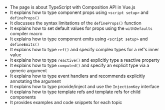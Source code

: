 - The page is about TypeScript with Composition API in Vue.js
- It explains how to type component props using `<script setup>` and `defineProps()`
- It discusses the syntax limitations of the `defineProps()` function
- It explains how to set default values for props using the `withDefaults` compiler macro
- It explains how to type component emits using `<script setup>` and `defineEmits()`
- It explains how to type `ref()` and specify complex types for a ref's inner value
- It explains how to type `reactive()` and explicitly type a reactive property
- It explains how to type `computed()` and specify an explicit type via a generic argument
- It explains how to type event handlers and recommends explicitly annotating the argument
- It explains how to type provide/inject and use the `InjectionKey` interface
- It explains how to type template refs and template refs for child components
- It provides examples and code snippets for each topic